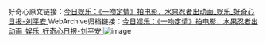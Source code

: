 好奇心原文链接：[今日娱乐：《一吻定情》拍电影，水果忍者出动画_娱乐_好奇心日报-刘平安 ](https://www.qdaily.com/articles/11420.html)
WebArchive归档链接：[今日娱乐：《一吻定情》拍电影，水果忍者出动画_娱乐_好奇心日报-刘平安 ](http://web.archive.org/web/20190623164920/https://www.qdaily.com/articles/11420.html)
![image](http://ww3.sinaimg.cn/large/007d5XDply1g3whefj3stj30u04hte81)